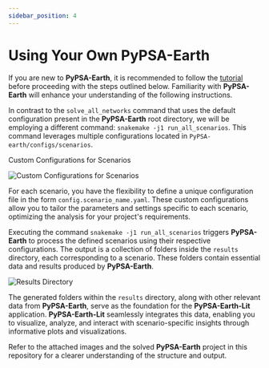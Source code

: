 ```yaml
---
sidebar_position: 4
---
```


# Using Your Own PyPSA-Earth

If you are new to **PyPSA-Earth**, it is recommended to follow the [tutorial](https://PyPSA-earth.readthedocs.io/en/latest/short_tutorial.html) before proceeding with the steps outlined below. Familiarity with **PyPSA-Earth** will enhance your understanding of the following instructions.

In contrast to the `solve_all_networks` command that uses the default configuration present in the **PyPSA-Earth** root directory, we will be employing a different command: `snakemake -j1 run_all_scenarios`. This command leverages multiple configurations located in `PyPSA-earth/configs/scenarios`.

Custom Configurations for Scenarios

![Custom Configurations for Scenarios](/img/scenario_configs.png)

For each scenario, you have the flexibility to define a unique configuration file in the form `config.scenario_name.yaml`. These custom configurations allow you to tailor the parameters and settings specific to each scenario, optimizing the analysis for your project's requirements.

Executing the command `snakemake -j1 run_all_scenarios` triggers **PyPSA-Earth** to process the defined scenarios using their respective configurations. The output is a collection of folders inside the `results` directory, each corresponding to a scenario. These folders contain essential data and results produced by **PyPSA-Earth**.

![Results Directory](/img/scenario_results.png)

The generated folders within the `results` directory, along with other relevant data from **PyPSA-Earth**, serve as the foundation for the **PyPSA-Earth-Lit** application. **PyPSA-Earth-Lit** seamlessly integrates this data, enabling you to visualize, analyze, and interact with scenario-specific insights through informative plots and visualizations.

Refer to the attached images and the solved **PyPSA-Earth** project in this repository for a clearer understanding of the structure and output.
